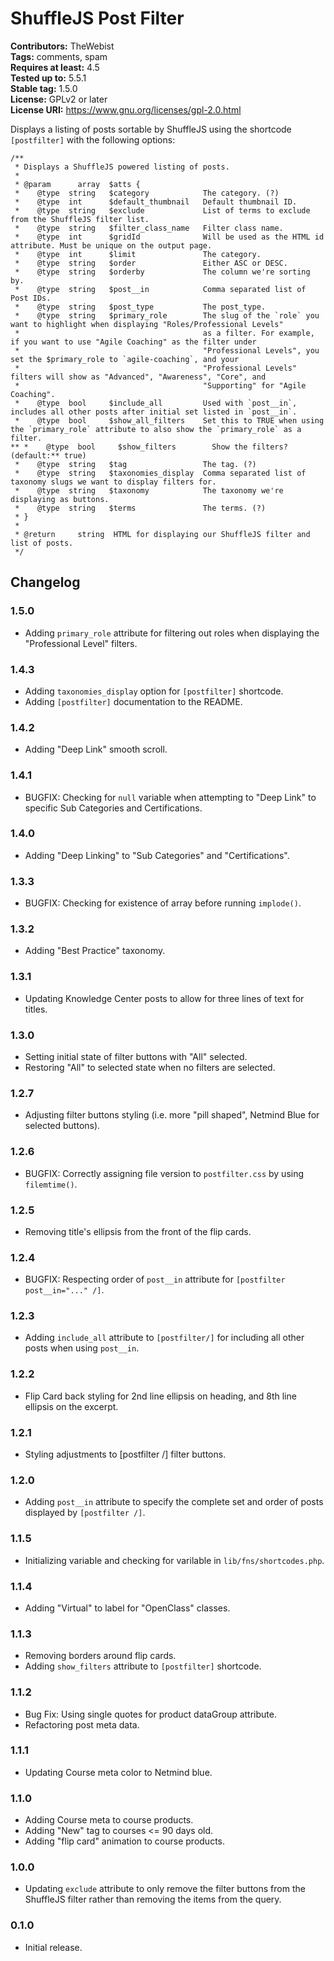 # ShuffleJS Post Filter #
**Contributors:** TheWebist  
**Tags:** comments, spam  
**Requires at least:** 4.5  
**Tested up to:** 5.5.1  
**Stable tag:** 1.5.0  
**License:** GPLv2 or later  
**License URI:** https://www.gnu.org/licenses/gpl-2.0.html  

Displays a listing of posts sortable by ShuffleJS using the shortcode `[postfilter]` with the following options:

```
/**
 * Displays a ShuffleJS powered listing of posts.
 *
 * @param      array  $atts {
 *    @type  string   $category            The category. (?)
 *    @type  int      $default_thumbnail   Default thumbnail ID.
 *    @type  string   $exclude             List of terms to exclude from the ShuffleJS filter list.
 *    @type  string   $filter_class_name   Filter class name.
 *    @type  int      $gridId              Will be used as the HTML id attribute. Must be unique on the output page.
 *    @type  int      $limit               The category.
 *    @type  string   $order               Either ASC or DESC.
 *    @type  string   $orderby             The column we're sorting by.
 *    @type  string   $post__in            Comma separated list of Post IDs.
 *    @type  string   $post_type           The post_type.
 *    @type  string   $primary_role        The slug of the `role` you want to highlight when displaying "Roles/Professional Levels"
 *                                         as a filter. For example, if you want to use "Agile Coaching" as the filter under
 *                                         "Professional Levels", you set the $primary_role to `agile-coaching`, and your
 *                                         "Professional Levels" filters will show as "Advanced", "Awareness", "Core", and
 *                                         "Supporting" for "Agile Coaching".
 *    @type  bool     $include_all         Used with `post__in`, includes all other posts after initial set listed in `post__in`.
 *    @type  bool     $show_all_filters    Set this to TRUE when using the `primary_role` attribute to also show the `primary_role` as a filter.
** *    @type  bool     $show_filters        Show the filters? (default:** true)  
 *    @type  string   $tag                 The tag. (?)
 *    @type  string   $taxonomies_display  Comma separated list of taxonomy slugs we want to display filters for.
 *    @type  string   $taxonomy            The taxonomy we're displaying as buttons.
 *    @type  string   $terms               The terms. (?)
 * }
 *
 * @return     string  HTML for displaying our ShuffleJS filter and list of posts.
 */
```

## Changelog ##

### 1.5.0 ###
* Adding `primary_role` attribute for filtering out roles when displaying the "Professional Level" filters.

### 1.4.3 ###
* Adding `taxonomies_display` option for `[postfilter]` shortcode.
* Adding `[postfilter]` documentation to the README.

### 1.4.2 ###
* Adding "Deep Link" smooth scroll.

### 1.4.1 ###
* BUGFIX: Checking for `null` variable when attempting to "Deep Link" to specific Sub Categories and Certifications.

### 1.4.0 ###
* Adding "Deep Linking" to "Sub Categories" and "Certifications".

### 1.3.3 ###
* BUGFIX: Checking for existence of array before running `implode()`.

### 1.3.2 ###
* Adding "Best Practice" taxonomy.

### 1.3.1 ###
* Updating Knowledge Center posts to allow for three lines of text for titles.

### 1.3.0 ###
* Setting initial state of filter buttons with "All" selected.
* Restoring "All" to selected state when no filters are selected.

### 1.2.7 ###
* Adjusting filter buttons styling (i.e. more "pill shaped", Netmind Blue for selected buttons).

### 1.2.6 ###
* BUGFIX: Correctly assigning file version to `postfilter.css` by using `filemtime()`.

### 1.2.5 ###
* Removing title's ellipsis from the front of the flip cards.

### 1.2.4 ###
* BUGFIX: Respecting order of `post__in` attribute for `[postfilter post__in="..." /]`.

### 1.2.3 ###
* Adding `include_all` attribute to `[postfilter/]` for including all other posts when using `post__in`.

### 1.2.2 ###
* Flip Card back styling for 2nd line ellipsis on heading, and 8th line ellipsis on the excerpt.

### 1.2.1 ###
* Styling adjustments to [postfilter /] filter buttons.

### 1.2.0 ###
* Adding `post__in` attribute to specify the complete set and order of posts displayed by `[postfilter /]`.

### 1.1.5 ###
* Initializing variable and checking for varilable in `lib/fns/shortcodes.php`.

### 1.1.4 ###
* Adding "Virtual" to label for "OpenClass" classes.

### 1.1.3 ###
* Removing borders around flip cards.
* Adding `show_filters` attribute to `[postfilter]` shortcode.

### 1.1.2 ###
* Bug Fix: Using single quotes for product dataGroup attribute.
* Refactoring post meta data.

### 1.1.1 ###
* Updating Course meta color to Netmind blue.

### 1.1.0 ###
* Adding Course meta to course products.
* Adding "New" tag to courses <= 90 days old.
* Adding "flip card" animation to course products.

### 1.0.0 ###
* Updating `exclude` attribute to only remove the filter buttons from the ShuffleJS filter rather than removing the items from the query.

### 0.1.0 ###
* Initial release.
